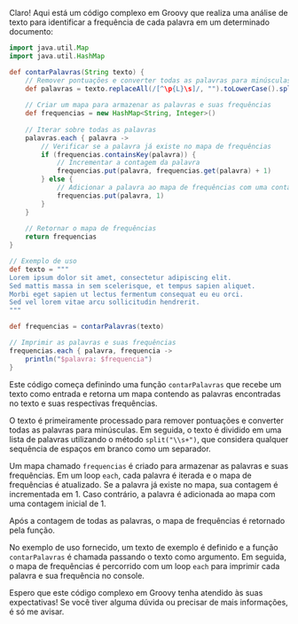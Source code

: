 Claro! Aqui está um código complexo em Groovy que realiza uma análise de texto para identificar a frequência de cada palavra em um determinado documento:

```groovy
import java.util.Map
import java.util.HashMap

def contarPalavras(String texto) {
    // Remover pontuações e converter todas as palavras para minúsculas
    def palavras = texto.replaceAll(/[^\p{L}\s]/, "").toLowerCase().split("\\s+")
    
    // Criar um mapa para armazenar as palavras e suas frequências
    def frequencias = new HashMap<String, Integer>()
    
    // Iterar sobre todas as palavras
    palavras.each { palavra ->
        // Verificar se a palavra já existe no mapa de frequências
        if (frequencias.containsKey(palavra)) {
            // Incrementar a contagem da palavra
            frequencias.put(palavra, frequencias.get(palavra) + 1)
        } else {
            // Adicionar a palavra ao mapa de frequências com uma contagem inicial de 1
            frequencias.put(palavra, 1)
        }
    }
    
    // Retornar o mapa de frequências
    return frequencias
}

// Exemplo de uso
def texto = """
Lorem ipsum dolor sit amet, consectetur adipiscing elit.
Sed mattis massa in sem scelerisque, et tempus sapien aliquet.
Morbi eget sapien ut lectus fermentum consequat eu eu orci.
Sed vel lorem vitae arcu sollicitudin hendrerit.
"""

def frequencias = contarPalavras(texto)

// Imprimir as palavras e suas frequências
frequencias.each { palavra, frequencia ->
    println("$palavra: $frequencia")
}
```

Este código começa definindo uma função `contarPalavras` que recebe um texto como entrada e retorna um mapa contendo as palavras encontradas no texto e suas respectivas frequências.

O texto é primeiramente processado para remover pontuações e converter todas as palavras para minúsculas. Em seguida, o texto é dividido em uma lista de palavras utilizando o método `split("\\s+")`, que considera qualquer sequência de espaços em branco como um separador.

Um mapa chamado `frequencias` é criado para armazenar as palavras e suas frequências. Em um loop `each`, cada palavra é iterada e o mapa de frequências é atualizado. Se a palavra já existe no mapa, sua contagem é incrementada em 1. Caso contrário, a palavra é adicionada ao mapa com uma contagem inicial de 1.

Após a contagem de todas as palavras, o mapa de frequências é retornado pela função.

No exemplo de uso fornecido, um texto de exemplo é definido e a função `contarPalavras` é chamada passando o texto como argumento. Em seguida, o mapa de frequências é percorrido com um loop `each` para imprimir cada palavra e sua frequência no console.

Espero que este código complexo em Groovy tenha atendido às suas expectativas! Se você tiver alguma dúvida ou precisar de mais informações, é só me avisar.